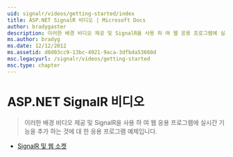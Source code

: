 ```yaml
---
uid: signalr/videos/getting-started/index
title: ASP.NET SignalR 비디오 | Microsoft Docs
author: bradygaster
description: 이러한 배경 비디오 제공 및 SignalR을 사용 하 여 웹 응용 프로그램에 실시간 기능을 추가 하는 것에 대 한 응용 프로그램 예제입니다.
ms.author: bradyg
ms.date: 12/12/2012
ms.assetid: d8d03cc9-13bc-4921-9aca-3dfbda53660d
msc.legacyurl: /signalr/videos/getting-started
msc.type: chapter
---
```

<a name="aspnet-signalr-videos"></a>ASP.NET SignalR 비디오
====================
> 이러한 배경 비디오 제공 및 SignalR을 사용 하 여 웹 응용 프로그램에 실시간 기능을 추가 하는 것에 대 한 응용 프로그램 예제입니다.


- [SignalR 및 웹 소켓](signalr-and-web-sockets.md)
